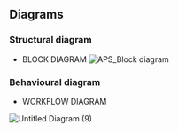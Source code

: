 ## Diagrams 

### Structural diagram

- BLOCK DIAGRAM
![APS_Block diagram](https://user-images.githubusercontent.com/93757351/155698624-d690b5a2-77a3-46d5-9b59-7b185c4d2075.png)

### Behavioural diagram

- WORKFLOW DIAGRAM

![Untitled Diagram (9)](https://user-images.githubusercontent.com/93757351/155715295-be930f17-6894-41c1-92b3-8001df7d5d25.jpg)


